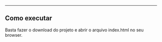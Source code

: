 ---
## Como executar

Basta fazer o download do projeto e abrir o arquivo index.html no seu browser.
